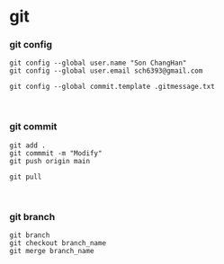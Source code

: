 git
===

### git config
```
git config --global user.name "Son ChangHan"
git config --global user.email sch6393@gmail.com

git config --global commit.template .gitmessage.txt
```

<br>

### git commit
```
git add .
git commmit -m "Modify"
git push origin main

git pull
```

<br>

### git branch
```
git branch
git checkout branch_name
git merge branch_name
```
